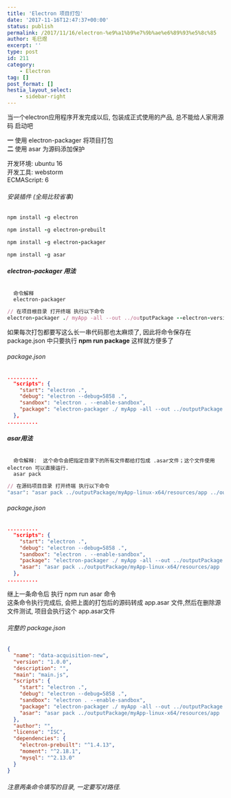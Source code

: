 ```yaml
---
title: 'Electron 项目打包'
date: '2017-11-16T12:47:37+00:00'
status: publish
permalink: /2017/11/16/electron-%e9%a1%b9%e7%9b%ae%e6%89%93%e5%8c%85
author: 毛巳煜
excerpt: ''
type: post
id: 211
category:
    - Electron
tag: []
post_format: []
hestia_layout_select:
    - sidebar-right
---
```

当一个electron应用程序开发完成以后, 包装成正式使用的产品, 总不能给人家用源码 启动吧

**一** 使用 electron-packager 将项目打包  
**二** 使用 asar 为源码添加保护

开发环境: ubuntu 16  
开发工具: webstorm  
ECMAScript: 6

###### 安装插件 (全局比较省事)

```ruby
npm install -g electron

npm install -g electron-prebuilt

npm install -g electron-packager

npm install -g asar

```

###### **electron-packager 用法**

```
  命令解释
  electron-packager     

```

```ruby
// 在项目根目录 打开终端 执行以下命令
electron-packager ./ myApp -all --out ../outputPackage --electron-version=1.4.13 --overwrite --icon=./favicon.ico

```

如果每次打包都要写这么长一串代码那也太麻烦了, 因此将命令保存在 package.json 中只要执行 **npm run package** 这样就方便多了

###### package.json

```json
..........
  "scripts": {
    "start": "electron .",
    "debug": "electron --debug=5858 .",
    "sandbox": "electron . --enable-sandbox",
    "package": "electron-packager ./ myApp -all --out ../outputPackage --electron-version=1.4.13 --overwrite --icon=./favicon.ico"
  },
..........

```

###### **asar用法**

```
  命令解释:  这个命令会把指定目录下的所有文件都给打包成 .asar文件；这个文件使用 electron 可以直接运行.
  asar pack  

```

```ruby
// 在源码项目目录 打开终端 执行以下命令
"asar": "asar pack ../outputPackage/myApp-linux-x64/resources/app ../outputPackage/myApp-linux-x64/resources/app.asar"

```

###### package.json

```json
..........
  "scripts": {
    "start": "electron .",
    "debug": "electron --debug=5858 .",
    "sandbox": "electron . --enable-sandbox",
    "package": "electron-packager ./ myApp -all --out ../outputPackage --electron-version=1.4.13 --overwrite --icon=./favicon.ico",
    "asar": "asar pack ../outputPackage/myApp-linux-x64/resources/app ../outputPackage/myApp-linux-x64/resources/app.asar"
  },
..........

```

继上一条命令后 执行 npm run asar 命令  
这条命令执行完成后, 会把上面的打包后的源码转成 app.asar 文件,然后在删除源文件测试, 项目会执行这个 app.asar文件

###### 完整的 package.json

```json
{
  "name": "data-acquisition-new",
  "version": "1.0.0",
  "description": "",
  "main": "main.js",
  "scripts": {
    "start": "electron .",
    "debug": "electron --debug=5858 .",
    "sandbox": "electron . --enable-sandbox",
    "package": "electron-packager ./ myApp -all --out ../outputPackage --electron-version=1.4.13 --overwrite --icon=./favicon.ico",
    "asar": "asar pack ../outputPackage/myApp-linux-x64/resources/app ../outputPackage/myApp-linux-x64/resources/app.asar"
  },
  "author": "",
  "license": "ISC",
  "dependencies": {
    "electron-prebuilt": "^1.4.13",
    "moment": "^2.18.1",
    "mysql": "^2.13.0"
  }
}

```

###### 注意两条命令填写的目录, 一定要写对路径.